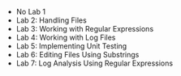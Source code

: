 - No Lab 1
- Lab 2: Handling Files
- Lab 3: Working with Regular Expressions
- Lab 4: Working with Log Files
- Lab 5: Implementing Unit Testing
- Lab 6: Editing Files Using Substrings
- Lab 7: Log Analysis Using Regular Expressions
